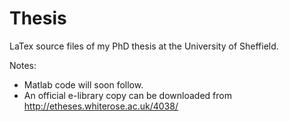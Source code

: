 Thesis
======

LaTex source files of my PhD thesis at the University of Sheffield.

Notes:

- Matlab code will soon follow.
- An official e-library copy can be downloaded from http://etheses.whiterose.ac.uk/4038/

